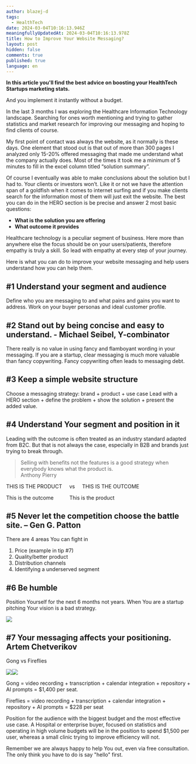```yaml
---
author: blazej-d
tags:
  - HealthTech
date: 2024-03-04T10:16:13.946Z
meaningfullyUpdatedAt: 2024-03-04T10:16:13.978Z
title: How to Improve Your Website Messaging?
layout: post
hidden: false
comments: true
published: true
language: en
---
```

**In this article you'll find the best advice on boosting your HealthTech Startups marketing stats.**

And you implement it instantly without a budget. 

In the last 3 months I was exploring the Healthcare Information Technology landscape. Searching for ones worth mentioning and trying to gather statistics and market research for improving our messaging and hoping to find clients of course.

My first point of contact was always the website, as it normally is these days. One element that stood out is that out of more than 300 pages I analyzed only 15-20% offered messaging that made me understand what the company actually does. Most of the times it took me a minimum of 5 minutes to fill in the excel column titled “solution summary”. 

Of course I eventually was able to make conclusions about the solution but I had to. Your clients or investors won’t. Like it or not we have the attention span of a goldfish when it comes to internet surfing and if you make clients search for the information most of them will just exit the website. The best you can do in the HERO section is be precise and answer 2 most basic questions:

* **What is the solution you are offering**
* **What outcome it provides**

Healthcare technology is a peculiar segment of business. Here more than anywhere else the focus should be on your users/patients, therefore empathy is truly a skill. So lead with empathy at every step of your journey.

Here is what you can do to improve your website messaging and help users understand how you can help them.

## **\#1 Understand your segment and audience**

Define who you are messaging to and what pains and gains you want to address. Work on your buyer personas and ideal customer profile.

## **\#2 Stand out by being concise and easy to understand. - Michael Seibel, Y-combinator**

There really is no value in using fancy and flamboyant wording in your messaging. If you are a startup, clear messaging is much more valuable than fancy copywriting. Fancy copywriting often leads to messaging debt.

## **\#3 Keep a simple website structure**

Choose a messaging strategy: brand + product + use case Lead with a HERO section + define the problem + show the solution + present the added value.

## **\#4 Understand Your segment and position in it**

Leading with the outcome is often treated as an industry standard adapted from B2C. But that is not always the case, especially in B2B and brands just trying to break through. 

<blockquote><div>Selling with benefits not the features is a good strategy when everybody knows what the product is.</div><footer>Anthony Pierry</footer></blockquote>

THIS IS THE PRODUCT     vs     THIS IS THE OUTCOME

This is the outcome                     This is the product

## **\#5 Never let the competition choose the battle site.** – **Gen G. Patton**

There are 4 areas You can fight in

1. Price (example in tip #7)
2. Quality/better product
3. Distribution channels
4. Identifying a underserved segment

## **\#6 Be humble**

Position Yourself for the next 6 months not years. When You are a startup pitching Your vision is a bad strategy.

![](https://lh7-us.googleusercontent.com/jUCqq0MwxDzJnyNnNalNRI5IBuaRvJOw8U5eHBDE4RAlwup2BITfxnugmPD3Mn2P1L3KtJiJEz3AiVGyze9t8TqkbkEboUYvgGrc219hmz83RNg0rSa9sp57YCFJlNqt3UtERPlQcwfWsJjkOUekgAc)

## **\#7 Your messaging affects your positioning. Artem Chetverikov** 

Gong vs Fireflies 

![](https://lh7-us.googleusercontent.com/ZFLswODngIk4JNXDwheTJVygjFiICNFGSbtTJ7X9IHaV0QHaHsjhGxHPs4Sdr-3U8_eu1pIb3YyoJn3bLWSM8wIwkBA6WHCpHIoPD4SqVDwTkIaQ_bh0JKNsqMlkemcGwi53wypyBYlu3UJ7L39BGc0)![](https://lh7-us.googleusercontent.com/7EyUpoHpCYwEWQjOGP5RjdGRATb3t2fMIPjb0Gjs9w63Vtr8O9HrwxBXxMeMtJMCTaO3-Sm6UvSQt5cq2LA_FFabW10bSMhUk4uEi_PqnV778SaUCOPQrD669RZP9MVlffq4Va3iHepp3xn_s_46xH0)

Gong = video recording + transcription + calendar integration + repository + AI prompts = $1,400 per seat.

Fireflies = video recording + transcription + calendar integration + repository + AI prompts = $228 per seat

Position for the audience with the biggest budget and the most effective use case. A Hospital or enterprise buyer, focused on statistics and operating in high volume budgets will be in the position to spend $1,500 per user, whereas a small clinic trying to improve efficiency will not.

Remember we are always happy to help You out, even via free consultation. The only think you have to do is say "hello" first.